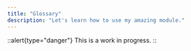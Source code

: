 ```yaml
---
title: "Glossary"
description: "Let's learn how to use my amazing module."
---
```



::alert{type="danger"}
This is a work in progress.
::